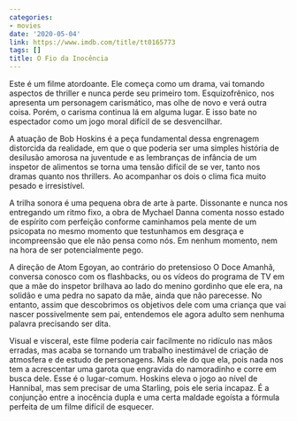 ```yaml
---
categories:
- movies
date: '2020-05-04'
link: https://www.imdb.com/title/tt0165773
tags: []
title: O Fio da Inocência
---
```


Este é um filme atordoante. Ele começa como um drama, vai tomando aspectos de thriller e nunca perde seu primeiro tom. Esquizofrênico, nos apresenta um personagem carismático, mas olhe de novo e verá outra coisa. Porém, o carisma continua lá em alguma lugar. E isso bate no espectador como um jogo moral difícil de se desvencilhar.

A atuação de Bob Hoskins é a peça fundamental dessa engrenagem distorcida da realidade, em que o que poderia ser uma simples história de desilusão amorosa na juventude e as lembranças de infância de um inspetor de alimentos se torna uma tensão difícil de se ver, tanto nos dramas quanto nos thrillers. Ao acompanhar os dois o clima fica muito pesado e irresistível.

A trilha sonora é uma pequena obra de arte à parte. Dissonante e nunca nos entregando um ritmo fixo, a obra de Mychael Danna comenta nosso estado de espírito com perfeição conforme caminhamos pela mente de um psicopata no mesmo momento que testunhamos em desgraça e incompreensão que ele não pensa como nós. Em nenhum momento, nem na hora de ser potencialmente pego.

A direção de Atom Egoyan, ao contrário do pretensioso O Doce Amanhã, conversa conosco com os flashbacks, ou os vídeos do programa de TV em que a mãe do inspetor brilhava ao lado do menino gordinho que ele era, na solidão e uma pedra no sapato da mãe, ainda que não parecesse. No entanto, assim que descobrimos os objetivos dele com uma criança que vai nascer possivelmente sem pai, entendemos ele agora adulto sem nenhuma palavra precisando ser dita.

Visual e visceral, este filme poderia cair facilmente no ridículo nas mãos erradas, mas acaba se tornando um trabalho inestimável de criação de atmosfera e de estudo de personagens. Mais ele do que ela, pois nada nos tem a acrescentar uma garota que engravida do namoradinho e corre em busca dele. Esse é o lugar-comum. Hoskins eleva o jogo ao nível de Hannibal, mas sem precisar de uma Starling, pois ele seria incapaz. É a conjunção entre a inocência dupla e uma certa maldade egoísta a fórmula perfeita de um filme difícil de esquecer.
